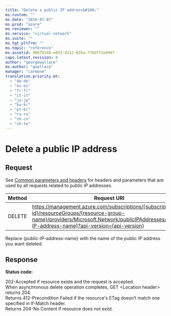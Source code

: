 ```yaml
---
title: "Delete a public IP address&#160;"
ms.custom: ""
ms.date: "2016-07-07"
ms.prod: "azure"
ms.reviewer: ""
ms.service: "virtual-network"
ms.suite: ""
ms.tgt_pltfrm: ""
ms.topic: "reference"
ms.assetid: 98679248-e853-4112-820a-778dff3a994f
caps.latest.revision: 8
author: "georgewallace"
ms.author: "gwallace"
manager: "carmonm"
translation.priority.mt: 
  - "de-de"
  - "es-es"
  - "fr-fr"
  - "it-it"
  - "ja-jp"
  - "ko-kr"
  - "pt-br"
  - "ru-ru"
  - "zh-cn"
  - "zh-tw"
---
```

# Delete a public IP address&#160;
## Request  
 See [Common parameters and headers](../NetworkREST/public-ip-addresses.md#bk_common) for headers and parameters that are used by all requests related to public IP addresses.  
  
|Method|Request URI|  
|------------|-----------------|  
|DELETE|https://management.azure.com/subscriptions/{subscription-id}/resourceGroups/{resource-group-name}/providers/Microsoft.Network/publicIPAddresses/{public-IP-address-name}?api-version={api-version}|  
  
 Replace {public-IP-address-name} with the name of the public IP address you want deleted.  
  
## Response  
 **Status code:**  
  
 202-Accepted if resource exists and the request is accepted.   
When asynchronous delete operation completes, GET \<Location header> returns 204.   
Returns 412-Precondition Failed if the resource's ETag doesn’t match one specified in If-Match header.   
Returns 204-No Content if resource does not exist.